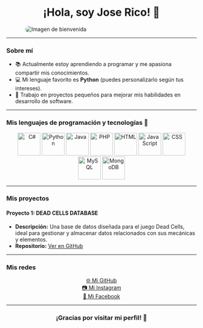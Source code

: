 <div align="center">
  <h1>¡Hola, soy Jose Rico! 👋</h1>
</div>

<img src="https://drive.google.com/uc?export=view&id=1BNHtR0kNUSSO3wqMbOQ486qmrZ-fpkJI" 
     alt="Imagen de bienvenida" 
     style="display: block; margin: 0 auto; border-radius: 15px; max-width: 80%;">

---

### Sobre mí

- 📚 Actualmente estoy aprendiendo a programar y me apasiona compartir mis conocimientos.
- 💻 Mi lenguaje favorito es **Python** (puedes personalizarlo según tus intereses).
- 🚀 Trabajo en proyectos pequeños para mejorar mis habilidades en desarrollo de software.

---

### Mis lenguajes de programación y tecnologías 🌟

<div align="center">
  <img src="https://cdn.jsdelivr.net/gh/devicons/devicon/icons/csharp/csharp-original.svg" alt="C#" title="C#" width="60" />
  <img src="https://cdn.jsdelivr.net/gh/devicons/devicon/icons/python/python-original.svg" alt="Python" title="Python" width="60" />
  <img src="https://cdn.jsdelivr.net/gh/devicons/devicon/icons/java/java-original.svg" alt="Java" title="Java" width="60" />
  <img src="https://cdn.jsdelivr.net/gh/devicons/devicon/icons/php/php-original.svg" alt="PHP" title="PHP" width="60" />
  <img src="https://cdn.jsdelivr.net/gh/devicons/devicon/icons/html5/html5-original.svg" alt="HTML" title="HTML" width="60" />
  <img src="https://cdn.jsdelivr.net/gh/devicons/devicon/icons/javascript/javascript-original.svg" alt="JavaScript" title="JavaScript" width="60" />
  <img src="https://cdn.jsdelivr.net/gh/devicons/devicon/icons/css3/css3-original.svg" alt="CSS" title="CSS" width="60" />
  <img src="https://cdn.jsdelivr.net/gh/devicons/devicon/icons/mysql/mysql-original.svg" alt="MySQL" title="MySQL" width="60" />
  <img src="https://cdn.jsdelivr.net/gh/devicons/devicon/icons/mongodb/mongodb-original.svg" alt="MongoDB" title="MongoDB" width="60" />
</div>

---

### Mis proyectos

#### Proyecto 1: DEAD CELLS DATABASE
- **Descripción:** Una base de datos diseñada para el juego Dead Cells, ideal para gestionar y almacenar datos relacionados con sus mecánicas y elementos.
- **Repositorio:** [Ver en GitHub](https://github.com/RMJGLUCKY27/DEAD_CELLS-DATABASE.git)

---

### Mis redes

<div align="center">
  <a href="https://github.com/RMJGLUCKY27" target="_blank">🌐 Mi GitHub</a> <br>
  <a href="https://www.instagram.com/richoflucky/profilecard/?igsh=MTh6ZmtxeDR1d2x3eA==" target="_blank">📷 Mi Instagram</a> <br>
  <a href="https://www.facebook.com/richoflucky?mibextid=ZbWKwL" target="_blank">📘 Mi Facebook</a>
</div>

---

<div align="center">
  <h3>¡Gracias por visitar mi perfil! 🌟</h3>
</div>

